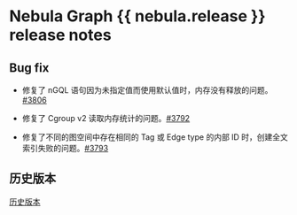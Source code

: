 # Nebula Graph {{ nebula.release }} release notes

## Bug fix

- 修复了 nGQL 语句因为未指定值而使用默认值时，内存没有释放的问题。[#3806](https://github.com/vesoft-inc/nebula/pull/3806)

- 修复了 Cgroup v2 读取内存统计的问题。[#3792](https://github.com/vesoft-inc/nebula/pull/3792)

- 修复了不同的图空间中存在相同的 Tag 或 Edge type 的内部 ID 时，创建全文索引失败的问题。[#3793](https://github.com/vesoft-inc/nebula/pull/3793)

## 历史版本

[历史版本](https://nebula-graph.com.cn/tags/release-note/)
